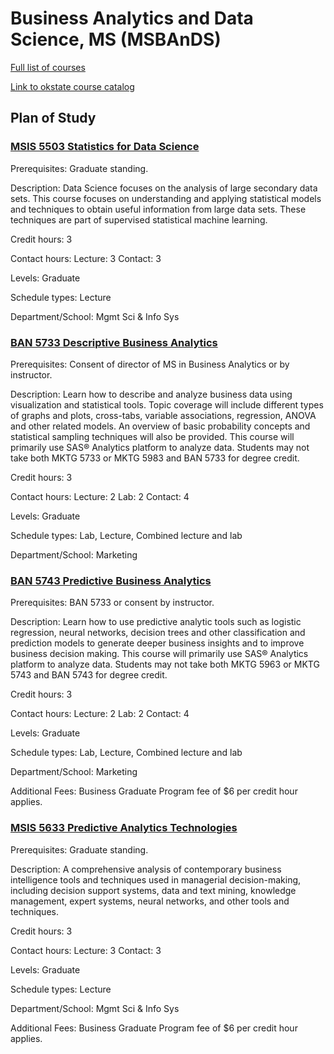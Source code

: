 # Business Analytics and Data Science, MS   (MSBAnDS)


[Full list of courses](https://github.com/mosesmarin/MSBAnDS/blob/main/courses.pdf)

[Link to okstate course catalog](http://catalog.okstate.edu/graduate-college/masters-degrees/business-analytics-data-science-ms/)


## Plan of Study

### [MSIS 5503 Statistics for Data Science](https://github.com/mosesmarin/MSBAnDS/blob/main/MSIS-5503-Statistics-for-Data-Science.md)

Prerequisites: Graduate standing.

Description: Data Science focuses on the analysis of large secondary data sets. This course focuses on understanding and applying statistical models and techniques to obtain useful information from large data sets. These techniques are part of supervised statistical machine learning.

Credit hours: 3

Contact hours: Lecture: 3 Contact: 3

Levels: Graduate

Schedule types: Lecture

Department/School: Mgmt Sci & Info Sys


### [BAN 5733 Descriptive Business Analytics](https://github.com/mosesmarin/MSBAnDS/blob/main/BAN-5733-Descriptive-Business-Analytics.md)

Prerequisites: Consent of director of MS in Business Analytics or by instructor.

Description: Learn how to describe and analyze business data using visualization and statistical tools. Topic coverage will include different types of graphs and plots, cross-tabs, variable associations, regression, ANOVA and other related models. An overview of basic probability concepts and statistical sampling techniques will also be provided. This course will primarily use SAS® Analytics platform to analyze data. Students may not take both MKTG 5733 or MKTG 5983 and BAN 5733 for degree credit.

Credit hours: 3

Contact hours: Lecture: 2 Lab: 2 Contact: 4

Levels: Graduate

Schedule types: Lab, Lecture, Combined lecture and lab

Department/School: Marketing



### [BAN 5743 Predictive Business Analytics](https://github.com/mosesmarin/MSBAnDS/blob/main/BAN-5743-Predictive-Business-Analytics.md)

Prerequisites: BAN 5733 or consent by instructor.

Description: Learn how to use predictive analytic tools such as logistic regression, neural networks, decision trees and other classification and prediction models to generate deeper business insights and to improve business decision making. This course will primarily use SAS® Analytics platform to analyze data. Students may not take both MKTG 5963 or MKTG 5743 and BAN 5743 for degree credit.

Credit hours: 3

Contact hours: Lecture: 2 Lab: 2 Contact: 4

Levels: Graduate

Schedule types: Lab, Lecture, Combined lecture and lab

Department/School: Marketing

Additional Fees: Business Graduate Program fee of $6 per credit hour applies.


### [MSIS 5633 Predictive Analytics Technologies](https://github.com/mosesmarin/MSBAnDS/blob/main/MSIS-5633-Predictive-Analytics-Technologies.md)

Prerequisites: Graduate standing.

Description: A comprehensive analysis of contemporary business intelligence tools and techniques used in managerial decision-making, including decision support systems, data and text mining, knowledge management, expert systems, neural networks, and other tools and techniques.

Credit hours: 3

Contact hours: Lecture: 3 Contact: 3

Levels: Graduate

Schedule types: Lecture

Department/School: Mgmt Sci & Info Sys

Additional Fees: Business Graduate Program fee of $6 per credit hour applies.



